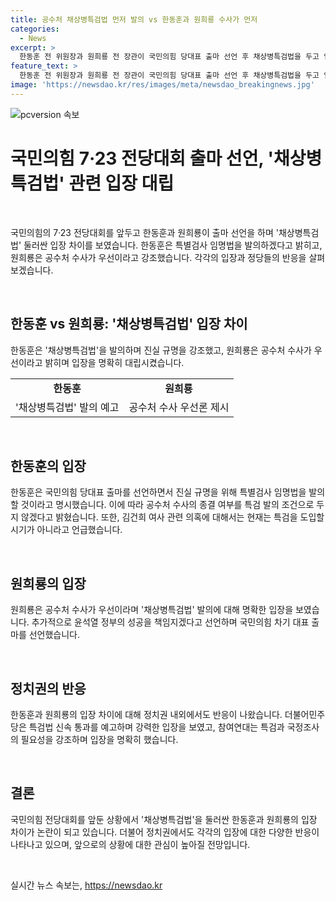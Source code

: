 ```yaml
---
title: 공수처 채상병특검법 먼저 발의 vs 한동훈과 원희룡 수사가 먼저
categories:
  - News
excerpt: >
  한동훈 전 위원장과 원희룡 전 장관이 국민의힘 당대표 출마 선언 후 채상병특검법을 두고 입장을 밝히고 있습니다. 한동훈은 특별검사 임명법 발의를 약속하며 공수처 수사 종결 여부를 발의 조건으로 달지 않겠다고 밝혔고, 원희룡은 공수처의 수사 우선을 강조하며 특검은 미진함이 있다면 논의할 수 있다고 말했습니다. 특검법 관련해서는 정치권 간 갈등이 심화되고, 특검법 신속 통과를 요구하는 목소리가 나오고 있습니다.
feature_text: >
  한동훈 전 위원장과 원희룡 전 장관이 국민의힘 당대표 출마 선언 후 채상병특검법을 두고 입장을 밝히고 있습니다. 한동훈은 특별검사 임명법 발의를 약속하며 공수처 수사 종결 여부를 발의 조건으로 달지 않겠다고 밝혔고, 원희룡은 공수처의 수사 우선을 강조하며 특검은 미진함이 있다면 논의할 수 있다고 말했습니다. 특검법 관련해서는 정치권 간 갈등이 심화되고, 특검법 신속 통과를 요구하는 목소리가 나오고 있습니다.
image: 'https://newsdao.kr/res/images/meta/newsdao_breakingnews.jpg'
---
```


<p><img src="https://newsdao.kr/res/images/meta/newsdao_breakingnews.jpg" alt="pcversion 속보" /></p>

<h1>국민의힘 7·23 전당대회 출마 선언, '채상병특검법' 관련 입장 대립</h1>

<p data-ke-size="size16">&nbsp;</p>

<p>국민의힘의 7·23 전당대회를 앞두고 한동훈과 원희룡이 출마 선언을 하며 '채상병특검법' 둘러싼 입장 차이를 보였습니다. 한동훈은 특별검사 임명법을 발의하겠다고 밝히고, 원희룡은 공수처 수사가 우선이라고 강조했습니다. 각각의 입장과 정당들의 반응을 살펴보겠습니다.</p>

<p data-ke-size="size16">&nbsp;</p>

<h2 data-ke-size="size26">한동훈 vs 원희룡: '채상병특검법' 입장 차이</h2>

<p data-ke-size="size16">한동훈은 '채상병특검법'을 발의하며 진실 규명을 강조했고, 원희룡은 공수처 수사가 우선이라고 밝히며 입장을 명확히 대립시켰습니다.</p>

<table>
  <tr>
    <td style="text-align: center; height: 17px;"><b>한동훈</b></td>
    <td style="text-align: center; height: 17px;"><b>원희룡</b></td>
  </tr>
  <tr>
    <td style="text-align: center; height: 17px;">'채상병특검법' 발의 예고</td>
    <td style="text-align: center; height: 17px;">공수처 수사 우선론 제시</td>
  </tr>
</table>

<p data-ke-size="size16">&nbsp;</p>

<h2 data-ke-size="size26">한동훈의 입장</h2>

<p data-ke-size="size16">한동훈은 국민의힘 당대표 출마를 선언하면서 진실 규명을 위해 특별검사 임명법을 발의할 것이라고 명시했습니다. 이에 따라 공수처 수사의 종결 여부를 특검 발의 조건으로 두지 않겠다고 밝혔습니다. 또한, 김건희 여사 관련 의혹에 대해서는 현재는 특검을 도입할 시기가 아니라고 언급했습니다.</p>

<p data-ke-size="size16">&nbsp;</p>

<h2 data-ke-size="size26">원희룡의 입장</h2>

<p data-ke-size="size16">원희룡은 공수처 수사가 우선이라며 '채상병특검법' 발의에 대해 명확한 입장을 보였습니다. 추가적으로 윤석열 정부의 성공을 책임지겠다고 선언하며 국민의힘 차기 대표 출마를 선언했습니다.</p>

<p data-ke-size="size16">&nbsp;</p>

<h2 data-ke-size="size26">정치권의 반응</h2>

<p data-ke-size="size16">한동훈과 원희룡의 입장 차이에 대해 정치권 내외에서도 반응이 나왔습니다. 더불어민주당은 특검법 신속 통과를 예고하며 강력한 입장을 보였고, 참여연대는 특검과 국정조사의 필요성을 강조하며 입장을 명확히 했습니다.</p>

<p data-ke-size="size16">&nbsp;</p>

<h2 data-ke-size="size26">결론</h2>

<p data-ke-size="size16">국민의힘 전당대회를 앞둔 상황에서 '채상병특검법'을 둘러싼 한동훈과 원희룡의 입장 차이가 논란이 되고 있습니다. 더불어 정치권에서도 각각의 입장에 대한 다양한 반응이 나타나고 있으며, 앞으로의 상황에 대한 관심이 높아질 전망입니다.</p>

<p data-ke-size="size16">&nbsp;</p>
실시간 뉴스 속보는, <a href="https://newsdao.kr" rel="dofollow">https://newsdao.kr</a>


